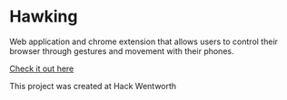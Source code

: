 # Hawking
Web application and chrome extension that allows users to control their browser through gestures and movement with their phones.

[Check it out here](https://boring-williams-392ccc.netlify.com/#/)

This project was created at Hack Wentworth
